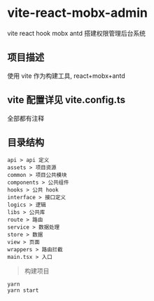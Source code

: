 # vite-react-mobx-admin
vite react hook mobx antd 搭建权限管理后台系统


## 项目描述
使用 vite 作为构建工具, react+mobx+antd

## vite 配置详见 vite.config.ts
全部都有注释

## 目录结构

```
api > api 定义 
assets > 项目资源
common > 项目公共模块
components > 公共组件
hooks > 公共 hook
interface > 接口定义
logics > 逻辑
libs > 公共库
route > 路由
service > 数据处理
store > 数据
view > 页面
wrappers > 路由拦截
main.tsx > 入口
```

> 构建项目
```
yarn 
yarn start
```